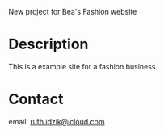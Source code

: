 New project for Bea's Fashion website

# Description 

This is a example site for a fashion business

# Contact 

email: ruth.idzik@icloud.com

